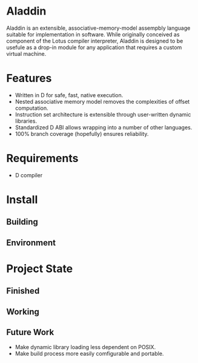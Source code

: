 Aladdin
=======

Aladdin is an extensible, associative-memory-model assempbly language suitable for implementation in software. While originally conceived as component of the Lotus compiler interpreter, Aladdin is designed to be usefule as a drop-in module for any application that requires a custom virtual machine.

Features
========

 * Written in D for safe, fast, native execution.
 * Nested associative memory model removes the complexities of offset computation.
 * Instruction set architecture is extensible through user-written dynamic libraries.
 * Standardized D ABI allows wrapping into a number of other languages.
 * 100% branch coverage (hopefully) ensures reliability.

Requirements
============

* D compiler

Install
=======

Building
--------
Environment
-----------

Project State
=============
 
Finished
--------
Working
-------

Future Work
-----------

 * Make dynamic library loading less dependent on POSIX.
 * Make build process more easily comfigurable and portable.

